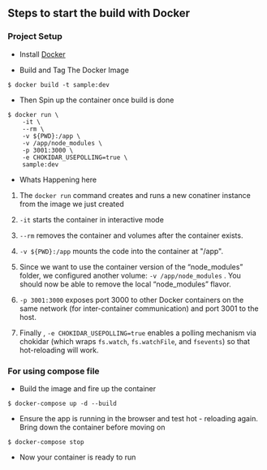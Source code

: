 ## Steps to start the build with Docker 

### Project Setup

- Install [Docker](https://desktop.docker.com/win/stable/amd64/Docker%20Desktop%20Installer.exe?utm_source=docker&amp;utm_medium=webreferral&amp;utm_campaign=dd-smartbutton&amp;utm_location=module)

- Build and Tag The Docker Image 

``$ docker build -t sample:dev``

- Then Spin up the container once build is done 

```
$ docker run \
    -it \
    --rm \
    -v ${PWD}:/app \
    -v /app/node_modules \
    -p 3001:3000 \
    -e CHOKIDAR_USEPOLLING=true \
    sample:dev
```

- Whats Happening here 

1. The ``docker run`` command creates and runs a new conatiner instance from the image we just created 

2. ``-it`` starts the container in interactive mode

3. ``--rm`` removes the container and volumes after the container exists.

4. ``-v ${PWD}:/app`` mounts the code into the container at "/app".

5. Since we want to use the container version of the “node_modules” folder, we configured another volume: ``-v /app/node_modules`` . You should now be able to remove the local “node_modules” flavor.

6. ``-p 3001:3000`` exposes port 3000 to other Docker containers on the same network (for inter-container communication) and port 3001 to the host.

7. Finally , ``-e CHOKIDAR_USEPOLLING=true`` enables a polling mechanism via chokidar (which wraps ``fs.watch``, ``fs.watchFile``, and ``fsevents``) so that hot-reloading will work.

### For using compose file 

- Build the image and fire up the container 

`` $ docker-compose up -d --build ``

- Ensure the app is running in the browser and test hot - reloading again. Bring down the container before moving on 

``$ docker-compose stop``

- Now your container is ready to run




